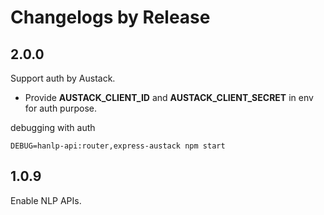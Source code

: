 # Changelogs by Release

## 2.0.0
Support auth by Austack.
* Provide **AUSTACK\_CLIENT\_ID** and **AUSTACK\_CLIENT_SECRET** in env for auth purpose.

debugging with auth
```
DEBUG=hanlp-api:router,express-austack npm start
```

## 1.0.9
Enable NLP APIs.